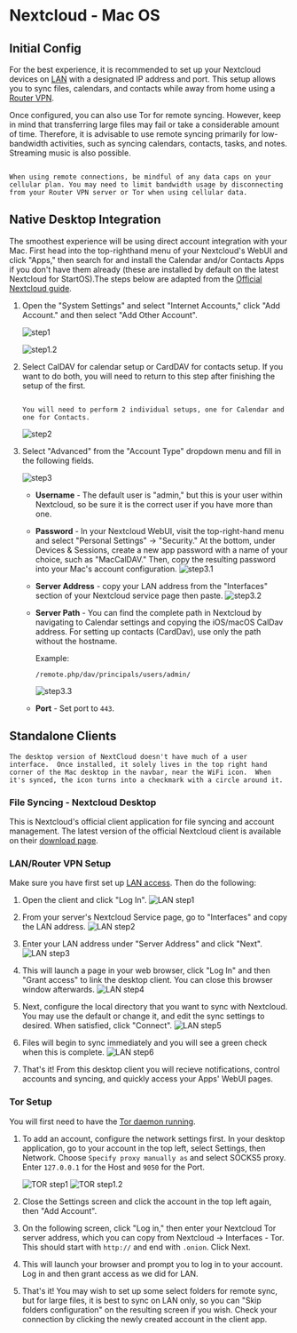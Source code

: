 # Nextcloud - Mac OS

## Initial Config

For the best experience, it is recommended to set up your Nextcloud devices on [LAN](/user-manual/connecting-locally.md) with a designated IP address and port. This setup allows you to sync files, calendars, and contacts while away from home using a [Router VPN](/user-manual/connecting-remotely/vpn.md).

Once configured, you can also use Tor for remote syncing. However, keep in mind that transferring large files may fail or take a considerable amount of time. Therefore, it is advisable to use remote syncing primarily for low-bandwidth activities, such as syncing calendars, contacts, tasks, and notes. Streaming music is also possible.

```admonish warning

When using remote connections, be mindful of any data caps on your cellular plan. You may need to limit bandwidth usage by disconnecting from your Router VPN server or Tor when using cellular data.

```

## Native Desktop Integration

The smoothest experience will be using direct account integration with your Mac. First head into the top-righthand menu of your Nextcloud's WebUI and click "Apps," then search for and install the Calendar and/or Contacts Apps if you don't have them already (these are installed by default on the latest Nextcloud for StartOS).The steps below are adapted from the [Official Nextcloud guide](https://docs.nextcloud.com/server/24/user_manual/en/groupware/sync_osx.html).

1. Open the "System Settings" and select "Internet Accounts," click "Add Account." and then select "Add Other Account".

   ![step1](../assets/native-nextcloud-integration-macos-step1.png)

   ![step1.2](../assets/native-nextcloud-integration-macos-step1.2.png)

1. Select CalDAV for calendar setup or CardDAV for contacts setup. If you want to do both, you will need to return to this step after finishing the setup of the first.

   ```admonish note

   You will need to perform 2 individual setups, one for Calendar and one for Contacts.

   ```

   ![step2](../assets/native-nextcloud-integration-macos-step2.png)

1. Select "Advanced" from the "Account Type" dropdown menu and fill in the following fields.

   ![step3](../assets/native-nextcloud-integration-macos-step3.png)

   - **Username** - The default user is "admin," but this is your user within Nextcloud, so be sure it is the correct user if you have more than one.

   - **Password** - In your Nextcloud WebUI, visit the top-right-hand menu and select "Personal Settings" -> "Security." At the bottom, under Devices & Sessions, create a new app password with a name of your choice, such as "MacCalDAV." Then, copy the resulting password into your Mac's account configuration.
     ![step3.1](../assets/native-nextcloud-integration-macos-step3.1.png)

   - **Server Address** - copy your LAN address from the "Interfaces" section of your Nextcloud service page then paste.
     ![step3.2](../assets/native-nextcloud-integration-macos-step3.2.png)

   - **Server Path** - You can find the complete path in Nextcloud by navigating to Calendar settings and copying the iOS/macOS CalDav address. For setting up contacts (CardDav), use only the path without the hostname.

     Example:

     `/remote.php/dav/principals/users/admin/`

     ![step3.3](../assets/native-nextcloud-integration-macos-step3.3.png)

   - **Port** - Set port to `443`.

## Standalone Clients

```admonish note
The desktop version of NextCloud doesn't have much of a user interface.  Once installed, it solely lives in the top right hand corner of the Mac desktop in the navbar, near the WiFi icon.  When it's synced, the icon turns into a checkmark with a circle around it.
```

### File Syncing - Nextcloud Desktop

This is Nextcloud's official client application for file syncing and account management. The latest version of the official Nextcloud client is available on their [download page](https://nextcloud.com/install/#install-clients).

### LAN/Router VPN Setup

Make sure you have first set up [LAN access](/user-manual/connecting-locally.md). Then do the following:

1. Open the client and click "Log In".
   ![LAN step1](../assets/nextcloud-mac-step1.png)

1. From your server's Nextcloud Service page, go to "Interfaces" and copy the LAN address.
   ![LAN step2](../assets/nextcloud-mac-step2.png)

1. Enter your LAN address under "Server Address" and click "Next".
   ![LAN step3](../assets/nextcloud-mac-step3.png)

1. This will launch a page in your web browser, click "Log In" and then "Grant access" to link the desktop client. You can close this browser window afterwards.
   ![LAN step4](../assets/nextcloud-mac-step4.png)

1. Next, configure the local directory that you want to sync with Nextcloud. You may use the default or change it, and edit the sync settings to desired. When satisfied, click "Connect".
   ![LAN step5](../assets/nextcloud-mac-step5.png)

1. Files will begin to sync immediately and you will see a green check when this is complete.
   ![LAN step6](../assets/nextcloud-mac-step6.png)

1. That's it! From this desktop client you will recieve notifications, control accounts and syncing, and quickly access your Apps' WebUI pages.

### Tor Setup

You will first need to have the [Tor daemon running](/device-guides/mac/tor.md).

1. To add an account, configure the network settings first. In your desktop application, go to your account in the top left, select Settings, then Network. Choose `Specify proxy manually as` and select SOCKS5 proxy. Enter `127.0.0.1` for the Host and `9050` for the Port.

   ![TOR step1](../assets/nextcloud-mac-tor2.png)
   ![TOR step1.2](../assets/nextcloud-mac-tor3.png)

1. Close the Settings screen and click the account in the top left again, then "Add Account".
1. On the following screen, click "Log in," then enter your Nextcloud Tor server address, which you can copy from Nextcloud -> Interfaces - Tor. This should start with `http://` and end with `.onion`. Click Next.
1. This will launch your browser and prompt you to log in to your account. Log in and then grant access as we did for LAN.
1. That's it! You may wish to set up some select folders for remote sync, but for large files, it is best to sync on LAN only, so you can "Skip folders configuration" on the resulting screen if you wish. Check your connection by clicking the newly created account in the client app.
